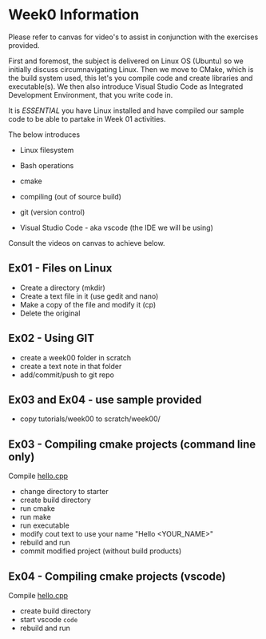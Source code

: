 Week0 Information
=========================

Please refer to canvas for video's to assist in conjunction with the exercises provided.

First and foremost, the subject is delivered on Linux OS (Ubuntu) so we initially discuss circumnavigating Linux. Then we move to CMake, which is the build system used, this let's you compile code and create libraries and executable(s). We then also introduce Visual Studio Code as Integrated Development Environment, that you write code in.

It is *ESSENTIAL* you have Linux installed and have compiled our sample code to be able to partake in Week 01 activities.

The below introduces

* Linux filesystem

* Bash operations

* cmake 

* compiling (out of source build)

* git (version control)

* Visual Studio Code - aka vscode (the IDE we will be using)

Consult the videos on canvas to achieve below.

Ex01 - Files on Linux
--------------------
* Create a directory (mkdir)
* Create a text file in it (use gedit and nano)
* Make a copy of the file and modify it (cp)
* Delete the original


Ex02 - Using GIT
--------------------
* create a week00 folder in scratch
* create a text note in that folder
* add/commit/push to git repo


Ex03 and Ex04 - use sample provided 
--------------------------
* copy  tutorials/week00 to scratch/week00/


Ex03 - Compiling cmake projects (command line only)
---------------------
Compile [hello.cpp](./starter/hello.cpp)

* change directory to starter
* create build directory 
* run cmake
* run make
* run executable 
* modify cout text to use your name "Hello <YOUR_NAME>"
* rebuild and run
* commit modified project (without build products)

Ex04 - Compiling cmake projects (vscode)
---------------------
Compile [hello.cpp](./starter/hello.cpp)
* create build directory
* start vscode ``code``
* rebuild and run
